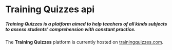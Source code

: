 # Training Quizzes api

##### Training Quizzes is a platform aimed to help teachers of all kinds subjects to assess students' comprehension with constant practice.

The **Training Quizzes** platform is currently hosted on [trainingquizzes.com](http://traininquizzes.com).

